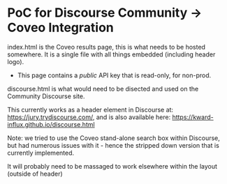 # PoC for Discourse Community -> Coveo Integration

index.html is the Coveo results page, this is what needs to be hosted somewhere. It is a single file with all things embedded (including header logo).

  - This page contains a *public* API key that is read-only, for non-prod.

discourse.html is what would need to be disected and used on the Community Discourse site.

This currently works as a header element in Discourse at: https://jury.trydiscourse.com/, and is also available here: https://kward-influx.github.io/discourse.html

Note: we tried to use the Coveo stand-alone search box within Discourse, but had numerous issues with it - hence the stripped down version that is currently implemented.

It will probably need to be massaged to work elsewhere within the layout (outside of header)
